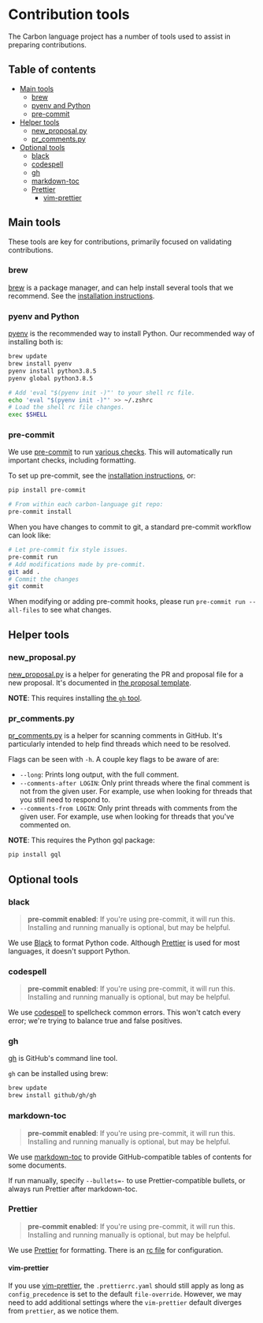 # Contribution tools

<!--
Part of the Carbon Language project, under the Apache License v2.0 with LLVM
Exceptions. See /LICENSE for license information.
SPDX-License-Identifier: Apache-2.0 WITH LLVM-exception
-->

The Carbon language project has a number of tools used to assist in preparing
contributions.

## Table of contents

<!-- toc -->

-   [Main tools](#main-tools)
    -   [brew](#brew)
    -   [pyenv and Python](#pyenv-and-python)
    -   [pre-commit](#pre-commit)
-   [Helper tools](#helper-tools)
    -   [new_proposal.py](#new_proposalpy)
    -   [pr_comments.py](#pr_commentspy)
-   [Optional tools](#optional-tools)
    -   [black](#black)
    -   [codespell](#codespell)
    -   [gh](#gh)
    -   [markdown-toc](#markdown-toc)
    -   [Prettier](#prettier)
        -   [vim-prettier](#vim-prettier)

<!-- tocstop -->

## Main tools

These tools are key for contributions, primarily focused on validating
contributions.

### brew

[brew](https://brew.sh/) is a package manager, and can help install several
tools that we recommend. See the [installation instructions](https://brew.sh/).

### pyenv and Python

[pyenv](https://github.com/pyenv/pyenv) is the recommended way to install
Python. Our recommended way of installing both is:

```bash
brew update
brew install pyenv
pyenv install python3.8.5
pyenv global python3.8.5

# Add 'eval "$(pyenv init -)"' to your shell rc file.
echo 'eval "$(pyenv init -)"' >> ~/.zshrc
# Load the shell rc file changes.
exec $SHELL
```

### pre-commit

We use [pre-commit](https://pre-commit.com) to run
[various checks](/.pre-commit-config.yaml). This will automatically run
important checks, including formatting.

To set up pre-commit, see the
[installation instructions](https://pre-commit.com/#installation), or:

```bash
pip install pre-commit

# From within each carbon-language git repo:
pre-commit install
```

When you have changes to commit to git, a standard pre-commit workflow can look
like:

```bash
# Let pre-commit fix style issues.
pre-commit run
# Add modifications made by pre-commit.
git add .
# Commit the changes
git commit
```

When modifying or adding pre-commit hooks, please run
`pre-commit run --all-files` to see what changes.

## Helper tools

### new_proposal.py

[new_proposal.py](/src/scripts/new_proposal.py) is a helper for generating the
PR and proposal file for a new proposal. It's documented in
[the proposal template](/proposals/template.md).

**NOTE**: This requires installing [the `gh` tool](#gh).

### pr_comments.py

[pr_comments.py](/src/scripts/pr_comments.py) is a helper for scanning comments
in GitHub. It's particularly intended to help find threads which need to be
resolved.

Flags can be seen with `-h`. A couple key flags to be aware of are:

-   `--long`: Prints long output, with the full comment.
-   `--comments-after LOGIN`: Only print threads where the final comment is not
    from the given user. For example, use when looking for threads that you
    still need to respond to.
-   `--comments-from LOGIN`: Only print threads with comments from the given
    user. For example, use when looking for threads that you've commented on.

**NOTE**: This requires the Python gql package:

```bash
pip install gql
```

## Optional tools

### black

> **pre-commit enabled**: If you're using pre-commit, it will run this.
> Installing and running manually is optional, but may be helpful.

We use [Black](https://github.com/psf/black) to format Python code. Although
[Prettier](#prettier) is used for most languages, it doesn't support Python.

### codespell

> **pre-commit enabled**: If you're using pre-commit, it will run this.
> Installing and running manually is optional, but may be helpful.

We use [codespell](https://github.com/codespell-project/codespell) to spellcheck
common errors. This won't catch every error; we're trying to balance true and
false positives.

### gh

[gh](https://github.com/cli/cli) is GitHub's command line tool.

`gh` can be installed using brew:

```bash
brew update
brew install github/gh/gh
```

### markdown-toc

> **pre-commit enabled**: If you're using pre-commit, it will run this.
> Installing and running manually is optional, but may be helpful.

We use [markdown-toc](https://github.com/jonschlinkert/markdown-toc) to provide
GitHub-compatible tables of contents for some documents.

If run manually, specify `--bullets=-` to use Prettier-compatible bullets, or
always run Prettier after markdown-toc.

### Prettier

> **pre-commit enabled**: If you're using pre-commit, it will run this.
> Installing and running manually is optional, but may be helpful.

We use [Prettier](https://prettier.io/) for formatting. There is an
[rc file](/.prettierrc.yaml) for configuration.

#### vim-prettier

If you use [vim-prettier](https://github.com/prettier/vim-prettier), the
`.prettierrc.yaml` should still apply as long as `config_precedence` is set to
the default `file-override`. However, we may need to add additional settings
where the `vim-prettier` default diverges from `prettier`, as we notice them.
